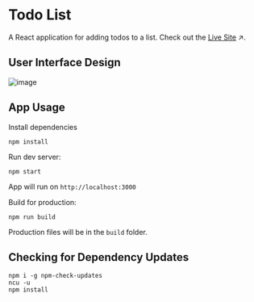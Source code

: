#  Todo List
A React application for adding todos to a list. Check out the [Live Site](https://funny-paletas-5452e6.netlify.app/) :arrow_upper_right:.

## User Interface Design

![image](https://github.com/sidneyshafer/todo-list/assets/66838571/aa1cb343-cea0-4279-bb1e-76de5e508b5c)

## App Usage
Install dependencies
```
npm install
```
Run dev server:
```
npm start
```
App will run on `http://localhost:3000`

Build for production:
```
npm run build
```
Production files will be in the `build` folder.

## Checking for Dependency Updates
```
npm i -g npm-check-updates
ncu -u
npm install
```